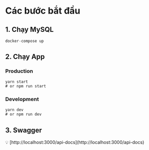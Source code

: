 # Các bước bắt đầu

## 1. Chạy MySQL

```jsx
docker-compose up
```

## 2. Chạy App

### Production

```jsx
yarn start
# or npm run start
```

### Development

```jsx
yarn dev 
# or npm run dev
```

## 3. Swagger

<aside>
💡 [http://localhost:3000/api-docs](http://localhost:3000/api-docs)

</aside>
